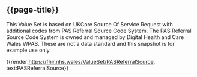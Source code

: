 <div class="warning"><span class="ImplementWarn"></span></div>

## {{page-title}}

This Value Set is based on UKCore Source Of Service Request with additional codes from PAS Referral Source Code System.  The PAS Referral Source Code System is owned and managed by Digital Health and Care Wales WPAS. These are not a data standard and this snapshot is for example use only.

{{render:https://fhir.nhs.wales/ValueSet/PASReferralSource, text:PASReferralSource}}

